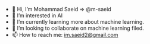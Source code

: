 - 👋 Hi, I’m Mohammad Saeid => @m-saeid
- 👀 I’m interested in AI
- 🌱 I’m currently learning more about machine learning.
- 💞️ I’m looking to collaborate on machine learning filed.
- 📫 How to reach me: im.saeid2@gmail.com

<!---
m-saeid/m-saeid is a ✨ special ✨ repository because its `README.md` (this file) appears on your GitHub profile.
You can click the Preview link to take a look at your changes.
--->
